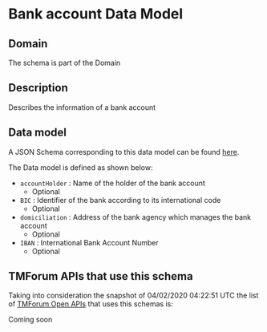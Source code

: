 # Bank account Data Model

## Domain

The  schema is part of the  Domain

## Description

Describes the information of a bank account

## Data model

A JSON Schema corresponding to this data model can be found
[here](https://github.com/tmforum-rand/schemas/blob/candidates/EngagedParty/BankAccount.schema.json).

The Data model is defined as shown below:
- `accountHolder` : Name of the holder of the bank account
  - Optional
- `BIC` : Identifier of the bank according to its international code
  - Optional
- `domiciliation` : Address of the bank agency which manages the bank account
  - Optional
- `IBAN` : International Bank Account Number
  - Optional




## TMForum APIs that use this schema

Taking into consideration the snapshot of 04/02/2020 04:22:51 UTC the list of [TMForum Open APIs](https://www.tmforum.org/open-apis/) that uses this schemas is:

Coming soon
